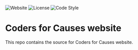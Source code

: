 ![Website](https://img.shields.io/website-up-down-green-red/https/codersforcauses.org.svg?style=flat-square)
![License](https://img.shields.io/badge/license-MIT-green.svg?style=flat-square&color=000000)
![Code Style](https://img.shields.io/badge/code%20style-standard-green.svg?style=flat-square&logo=eslint&color=4B32C3)

# Coders for Causes website

This repo contains the source for Coders for Causes website.
